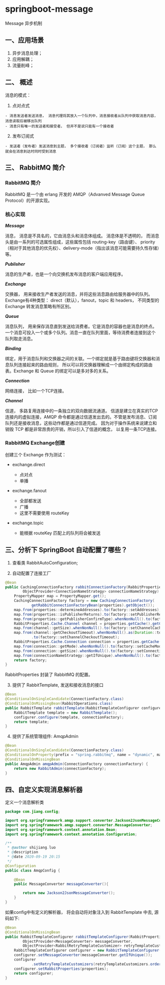 # springboot-message
Message 异步机制

## 一、应用场景

1. 异步消息处理；
2. 应用解耦；
3. 流量削峰；

## 二、 概述

消息的模式：
  1. 点对点式
  
    - 消息发送者发送消息， 消息代理将其放入一个队列中，消息接收者从队列中获取消息内容，消息读取后被移出队列
    - 消息只有唯一的发送者和接受者， 但并不是说只能有一个接收者
   
  2. 发布订阅式
  
    - 发送者（发布者）发送消息到主题， 多个接收者（订阅者）监听（订阅）这个主题， 那么就会在消息到达时同时受到消息


## 三、 RabbitMQ 简介

### RabbitMQ 简介

RabbitMQ 是一个由 erlang 开发的 AMQP（Advanved Message Queue Protocol）的开源实现。

### 核心实现

***Message***

消息， 消息是不具名的，它由消息头和消息体组成。 消息体是不透明的， 而消息头是由一系列的可选属性组成，这些属性包括 routing-key（路由键）、
priority（相对于其他消息的优先权）、delivery-mode（指出该消息可能需要持久性存储）等。

***Publisher***

消息的生产者，也是一个向交换机发布消息的客户端应用程序。

***Exchange***

交换器， 用来接收生产者发送的消息，并将这些消息路由给服务器中的队列。
Exchange有4种类型： direct（默认），fanout，topic 和 headers， 不同类型的 Exchange 转发消息策略有所区别。
  
***Queue***

消息队列， 用来保存消息直到发送给消费者。它是消息的容器也是消息的终点。一个消息可投入一个或多个队列。消息一直在队列里面，等待消费者连接到这个
队列取走消息。

***Binding***

绑定，用于消息队列和交换器之间的关联。一个绑定就是基于路由键将交换器和消息队列连接起来的路由规则， 所以可以将交换器理解成一个由绑定构成的路由
表。Exchange 和 Queue 的绑定可以是多对多的关系。

***Connection***

网络连接， 比如一个TCP连接。

***Channel***

信道， 多路复用连接中的一条独立的双向数据流通道。 信道是建立在真实的TCP连接内的虚拟连接，AMQP 命令都是通过信道发出去的。不管是发布消息、订阅
队列还是接收消息，这些动作都是通过信道完成。 因为对于操作系统来说建立和销毁 TCP 都是非常昂贵的开销，所以引入了信道的概念， 以复用一条TCP连接。


### RabbitMQ Exchange创建

创建三个 Exchange 作为测试：

* exchange.direct
  - 点对点
  - 单播
  
* exchange.fanout
  - 全部都发送
  - 广播
  - 这里不需要使用 routeKey 

* exchange.topic
  - 能根据 routeKey 匹配上的队列将会被发送

## 三、分析下 SpringBoot 自动配置了哪些？

1. 查看类 RabbitAutoConfiguration;

2. 自动配置了连接工厂
```java
@Bean
public CachingConnectionFactory rabbitConnectionFactory(RabbitProperties properties,
        ObjectProvider<ConnectionNameStrategy> connectionNameStrategy) throws Exception {
    PropertyMapper map = PropertyMapper.get();
    CachingConnectionFactory factory = new CachingConnectionFactory(
            getRabbitConnectionFactoryBean(properties).getObject());
    map.from(properties::determineAddresses).to(factory::setAddresses);
    map.from(properties::isPublisherReturns).to(factory::setPublisherReturns);
    map.from(properties::getPublisherConfirmType).whenNonNull().to(factory::setPublisherConfirmType);
    RabbitProperties.Cache.Channel channel = properties.getCache().getChannel();
    map.from(channel::getSize).whenNonNull().to(factory::setChannelCacheSize);
    map.from(channel::getCheckoutTimeout).whenNonNull().as(Duration::toMillis)
            .to(factory::setChannelCheckoutTimeout);
    RabbitProperties.Cache.Connection connection = properties.getCache().getConnection();
    map.from(connection::getMode).whenNonNull().to(factory::setCacheMode);
    map.from(connection::getSize).whenNonNull().to(factory::setConnectionCacheSize);
    map.from(connectionNameStrategy::getIfUnique).whenNonNull().to(factory::setConnectionNameStrategy);
    return factory;
}
```

RabbitProperties 封装了 RabbitMQ 的配置。 

3. 提供了 RabbitTemplate, 发送和接收消息的接口

```java
@Bean
@ConditionalOnSingleCandidate(ConnectionFactory.class)
@ConditionalOnMissingBean(RabbitOperations.class)
public RabbitTemplate rabbitTemplate(RabbitTemplateConfigurer configurer, ConnectionFactory connectionFactory) {
    RabbitTemplate template = new RabbitTemplate();
    configurer.configure(template, connectionFactory);
    return template;
}
```

4. 提供了系统管理组件: AmqpAdmin
```java
@Bean
@ConditionalOnSingleCandidate(ConnectionFactory.class)
@ConditionalOnProperty(prefix = "spring.rabbitmq", name = "dynamic", matchIfMissing = true)
@ConditionalOnMissingBean
public AmqpAdmin amqpAdmin(ConnectionFactory connectionFactory) {
    return new RabbitAdmin(connectionFactory);
}
```

## 四、自定义实现消息解析器

定义一个消息解析类
```java
package com.jiang.config;

import org.springframework.amqp.support.converter.Jackson2JsonMessageConverter;
import org.springframework.amqp.support.converter.MessageConverter;
import org.springframework.context.annotation.Bean;
import org.springframework.context.annotation.Configuration;

/**
 * @author shijiang.luo
 * @description
 * @date 2020-09-19 20:15
 */
@Configuration
public class AmqpConfig {
    
    @Bean
    public MessageConverter messageConverter(){

        return new Jackson2JsonMessageConverter();
    }
}
```

如果config中有定义的解析器， 将会自动将对象注入到 RabbitTemplate 中去, 源码如下:

```java
@Bean
@ConditionalOnMissingBean
public RabbitTemplateConfigurer rabbitTemplateConfigurer(RabbitProperties properties,
        ObjectProvider<MessageConverter> messageConverter,
        ObjectProvider<RabbitRetryTemplateCustomizer> retryTemplateCustomizers) {
    RabbitTemplateConfigurer configurer = new RabbitTemplateConfigurer();
    configurer.setMessageConverter(messageConverter.getIfUnique());
    configurer
            .setRetryTemplateCustomizers(retryTemplateCustomizers.orderedStream().collect(Collectors.toList()));
    configurer.setRabbitProperties(properties);
    return configurer;
}
```